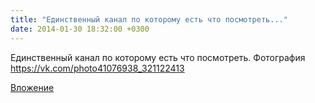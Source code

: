 ```yaml
---
title: "Единственный канал по которому есть что посмотреть..."
date: 2014-01-30 18:32:00 +0300
---
```


Единственный канал по которому есть что посмотреть.
Фотография
https://vk.com/photo41076938_321122413

[Вложение](https://vk.com/photo41076938_321122413)
